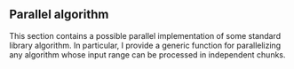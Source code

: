 ## Parallel algorithm
This section contains a possible parallel implementation of some standard library algorithm. 
In particular, I provide a generic function for parallelizing any algorithm whose input range can be processed in independent chunks.